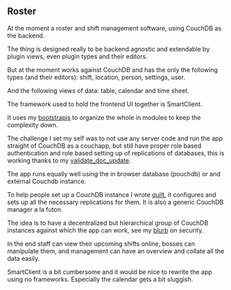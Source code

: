 Roster 
--------
At the moment a roster and shift management software, using CouchDB as
the backend.

The thing is designed really to be backend agnostic and extendable by
plugin views, even plugin types and their editors.

But at the moment works against CouchDB and has the only the following
types (and their editors): shift, location, person, settings, user. 

And the following views of data: table, calendar and time sheet.

The framework used to hold the frontend UI together is SmartClient. 

It uses my [bootstrapjs](https://github.com/Michieljoris/bootstrapjs)
to organize the whole in modules to keep the complexity down.

The challenge I set my self was to not use any server code and run the
app straight of CouchDB as a couchapp, but still have proper role
based authentication and role based setting up of replications of
databases, this is working thanks to my [validate_doc_update](https://github.com/Michieljoris/validate_doc_update).

The app runs equally well using the in browser database (pouchdb) or
and external Couchdb instance.

To help people set up a CouchDB instance I wrote
[quilt](https://github.com/Michieljoris/quilt), it configures and sets
up all the necessary replications for them. It is also a generic
CouchDB manager a la futon.

The idea is to have a decentralized but hierarchical group of CouchDB
instances against which the app can work, see my
[blurb](https://github.com/Michieljoris/roster_help/blob/master/build/markdown/security.md)
on security. 

In the end staff can view their upcoming shifts online, bosses can
manipulate them, and management can have an overview and collate all
the data easily.

SmartClient is a bit cumbersome and it would be nice to rewrite the
app using no frameworks. Especially the calendar gets a bit sluggish.



